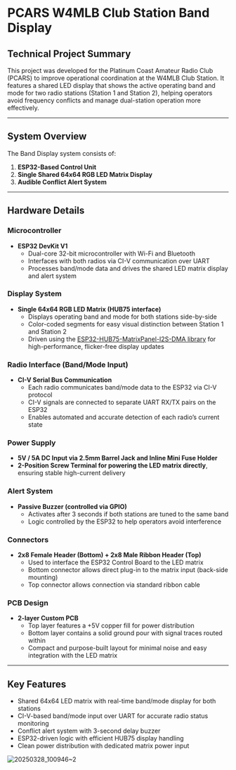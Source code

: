# PCARS W4MLB Club Station Band Display

## Technical Project Summary

This project was developed for the Platinum Coast Amateur Radio Club (PCARS) to improve operational coordination at the W4MLB Club Station. It features a shared LED display that shows the active operating band and mode for two radio stations (Station 1 and Station 2), helping operators avoid frequency conflicts and manage dual-station operation more effectively.

---

## System Overview

The Band Display system consists of:

1. **ESP32-Based Control Unit**  
2. **Single Shared 64x64 RGB LED Matrix Display**  
3. **Audible Conflict Alert System**

---

## Hardware Details

### Microcontroller
- **ESP32 DevKit V1**
  - Dual-core 32-bit microcontroller with Wi-Fi and Bluetooth
  - Interfaces with both radios via CI-V communication over UART
  - Processes band/mode data and drives the shared LED matrix display and alert system

### Display System
- **Single 64x64 RGB LED Matrix (HUB75 interface)**
  - Displays operating band and mode for both stations side-by-side
  - Color-coded segments for easy visual distinction between Station 1 and Station 2
  - Driven using the [ESP32-HUB75-MatrixPanel-I2S-DMA library](https://github.com/mrfaptastic/ESP32-HUB75-MatrixPanel-I2S-DMA) for high-performance, flicker-free display updates

### Radio Interface (Band/Mode Input)
- **CI-V Serial Bus Communication**
  - Each radio communicates band/mode data to the ESP32 via CI-V protocol
  - CI-V signals are connected to separate UART RX/TX pairs on the ESP32
  - Enables automated and accurate detection of each radio’s current state

### Power Supply
- **5V / 5A DC Input via 2.5mm Barrel Jack and Inline Mini Fuse Holder**
- **2-Position Screw Terminal for powering the LED matrix directly**, ensuring stable high-current delivery

### Alert System
- **Passive Buzzer (controlled via GPIO)**
  - Activates after 3 seconds if both stations are tuned to the same band
  - Logic controlled by the ESP32 to help operators avoid interference

### Connectors
- **2x8 Female Header (Bottom) + 2x8 Male Ribbon Header (Top)**
  - Used to interface the ESP32 Control Board to the LED matrix
  - Bottom connector allows direct plug-in to the matrix input (back-side mounting)
  - Top connector allows connection via standard ribbon cable

### PCB Design
- **2-layer Custom PCB**
  - Top layer features a +5V copper fill for power distribution
  - Bottom layer contains a solid ground pour with signal traces routed within
  - Compact and purpose-built layout for minimal noise and easy integration with the LED matrix

---

## Key Features
- Shared 64x64 LED matrix with real-time band/mode display for both stations  
- CI-V-based band/mode input over UART for accurate radio status monitoring  
- Conflict alert system with 3-second delay buzzer  
- ESP32-driven logic with efficient HUB75 display handling  
- Clean power distribution with dedicated matrix power input





![20250328_100946~2](https://github.com/user-attachments/assets/d5262754-5991-46af-958d-b24738c66b2d)
